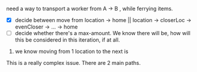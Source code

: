 need a way to transport a worker from A -> B , while ferrying items.

- [x] decide between move from location -> home || location -> closerLoc -> evenCloser -> ... -> home
- [ ] decide whether there's a max-amount. We know there will be, how will this be considered in this iteration, if at all.

1. we know moving from 1 location to the next is 

This is a really complex issue. There are 2 main paths.